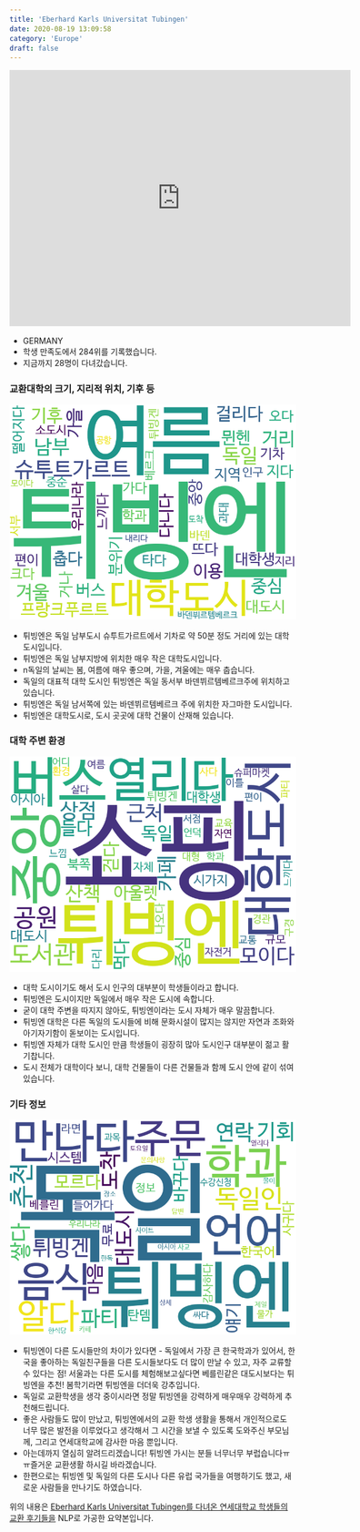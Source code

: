 ```yaml
---
title: 'Eberhard Karls Universitat Tubingen'
date: 2020-08-19 13:09:58
category: 'Europe'
draft: false
---
```


<iframe
width="600"
height="450"
frameborder="0" style="border:0"
src="https://www.google.com/maps/embed/v1/place?key=AIzaSyC9e1AME-pVmWC4hBpFdu5S4dKzyepa3HQ&q=Eberhard+Karls+Universitat+Tubingen&center=48.5294782,9.043774&zoom=14" allowfullscreen>
</iframe>


* GERMANY
* 학생 만족도에서 284위를 기록했습니다.
* 지금까지 28명이 다녀갔습니다. 

### 교환대학의 크기, 지리적 위치, 기후 등

![gen_info-WordCloud](../univ_wordclouds_okt/gen_info/DE000001_gen_info_okt.png)

* 튀빙엔은 독일 남부도시 슈투트가르트에서 기차로 약 50분 정도 거리에 있는 대학도시입니다.
* 튀빙엔은 독일 남부지방에 위치한 매우 작은 대학도시입니다.
* n독일의 날씨는 봄, 여름에 매우 좋으며, 가을, 겨울에는 매우 춥습니다.
* 독일의 대표적 대학 도시인 튀빙엔은 독일 동서부 바덴뷔르템베르크주에 위치하고 있습니다.
* 튀빙엔은 독일 남서쪽에 있는 바덴뷔르템베르크 주에 위치한 자그마한 도시입니다.
* 튀빙엔은 대학도시로, 도시 곳곳에 대학 건물이 산재해 있습니다.


### 대학 주변 환경

![env_info-WordCloud](../univ_wordclouds_okt/env_info/DE000001_env_info_okt.png)

* 대학 도시이기도 해서 도시 인구의 대부분이 학생들이라고 합니다.
* 튀빙엔은 도시이지만 독일에서 매우 작은 도시에 속합니다.
* 굳이 대학 주변을 따지지 않아도, 튀빙엔이라는 도시 자체가 매우 말끔합니다.
* 튀빙엔 대학은 다른 독일의 도시들에 비해 문화시설이 많지는 않지만 자연과 조화와 아기자기함이 돋보이는 도시입니다.
* 튀빙엔 자체가 대학 도시인 만큼 학생들이 굉장히 많아 도시인구 대부분이 젊고 활기찹니다.
* 도시 전체가 대학이다 보니, 대학 건물들이 다른 건물들과 함께 도시 안에 같이 섞여 있습니다.


### 기타 정보

![etc_info-WordCloud](../univ_wordclouds_okt/etc_info/DE000001_etc_info_okt.png)

* 튀빙엔이 다른 도시들만의 차이가 있다면 - 독일에서 가장 큰 한국학과가 있어서, 한국을 좋아하는 독일친구들을 다른 도시들보다도 더 많이 만날 수 있고, 자주 교류할 수 있다는 점! 서울과는 다른 도시를 체험해보고싶다면 베를린같은 대도시보다는 튀빙엔을 추천! 봄학기라면 튀빙엔을 더더욱 강추입니다.
* 독일로 교환학생을 생각 중이시라면 정말 튀빙엔을 강력하게 매우매우 강력하게 추천해드립니다.
* 좋은 사람들도 많이 만났고, 튀빙엔에서의 교환 학생 생활을 통해서 개인적으로도 너무 많은 발전을 이루었다고 생각해서 그 시간을 보낼 수 있도록 도와주신 부모님께, 그리고 연세대학교에 감사한 마음 뿐입니다.
* 아는데까지 열심히 알려드리겠습니다! 튀빙엔 가시는 분들 너무너무 부럽습니다ㅠㅠ즐거운 교환생활 하시길 바라겠습니다.
* 한편으로는 튀빙엔 및 독일의 다른 도시나 다른 유럽 국가들을 여행하기도 했고, 새로운 사람들을 만나기도 하였습니다.


위의 내용은 [Eberhard Karls Universitat Tubingen를 다녀온 연세대학교 학생들의 교환 후기들을](http://oia.yonsei.ac.kr/partner/expReport.asp?ucode=DE000001&bgbn=A) NLP로 가공한 요약본입니다. 
